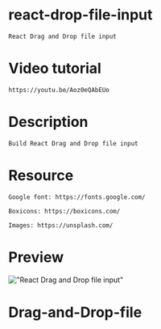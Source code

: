 # react-drop-file-input

    React Drag and Drop file input

# Video tutorial

    https://youtu.be/Aoz0eQAbEUo

# Description

    Build React Drag and Drop file input

# Resource

    Google font: https://fonts.google.com/

    Boxicons: https://boxicons.com/

    Images: https://unsplash.com/

# Preview

!["React Drag and Drop file input"](https://user-images.githubusercontent.com/67447840/135160494-703a6872-3ac9-4030-ae4c-d7771186f58b.jpg "React Drag and Drop file input")
# Drag-and-Drop-file

